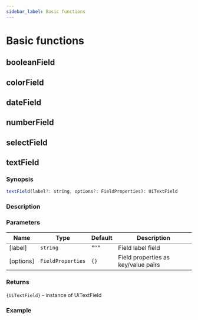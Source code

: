 ```yaml
---
sidebar_label: Basic functions
---
```


# Basic functions

## booleanField

## colorField

## dateField

## numberField

## selectField

## textField

### Synopsis

```js
textField(label?: string, options?: FieldProperties): UiTextField
```

### Description

### Parameters

| Name | Type |  Default | Description |
| -----|------|---------|-------------|
| [label] | `string` | "''" | Field label field |
| [options] | `FieldProperties` | `{}` | Field properties as key/value pairs |

### Returns

`{UiTextField}` - instance of UiTextField

### Example




